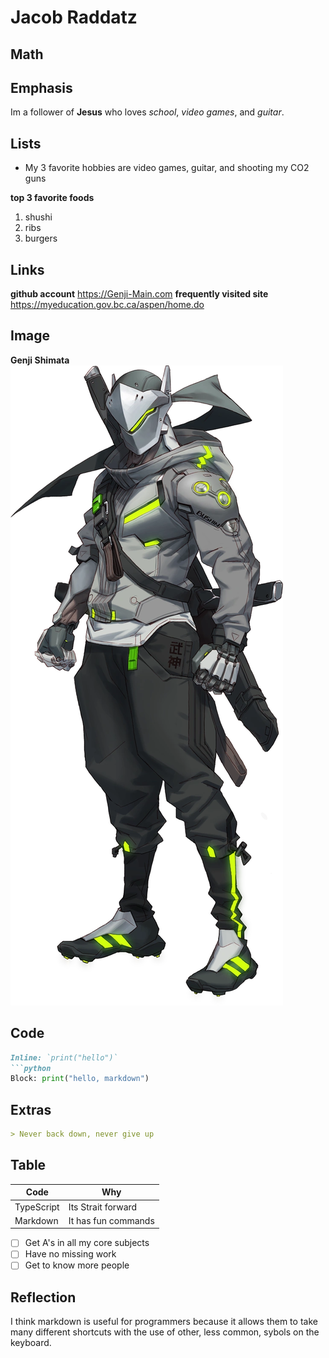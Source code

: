 # Jacob Raddatz
## Math

## Emphasis
Im a follower of **Jesus** who loves *school*, *video games*, and *guitar*.

## Lists
- My 3 favorite hobbies are video games, guitar, and shooting my CO2 guns

**top 3 favorite foods**
1. shushi
2. ribs
3. burgers

## Links
**github account** https://Genji-Main.com
**frequently visited site** https://myeducation.gov.bc.ca/aspen/home.do

## Image
**Genji Shimata**
![alt text](image.png)

## Code
```markdown
Inline: `print("hello")`
```python
Block: print("hello, markdown")
```


## Extras
```markdown
> Never back down, never give up
```

## Table
|  Code      |                Why  |
|------------|---------------------|
| TypeScript | Its Strait forward  |
| Markdown   | It has fun commands |

- [ ] Get A's in all my core subjects
- [ ] Have no missing work
- [ ] Get to know more people

## Reflection
I think markdown is useful for programmers because it allows them to take many different shortcuts with the use of other, less common, sybols on the keyboard.